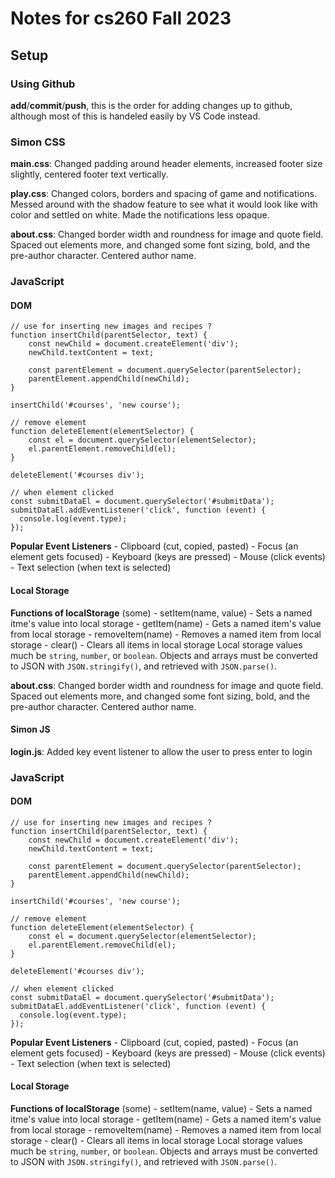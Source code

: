 # Notes for cs260 Fall 2023

## Setup

### Using Github

**add**/**commit**/**push**, this is the order for adding changes up to github, although most of this is handeled easily by VS Code instead.

### Simon CSS

**main.css**: Changed padding around header elements, increased footer size slightly, centered footer text vertically.

**play.css**: Changed colors, borders and spacing of game and notifications. Messed around with the shadow feature to see what it would look like with color and settled on white. Made the notifications less opaque.

**about.css**: Changed border width and roundness for image and quote field. Spaced out elements more, and changed some font sizing, bold, and the pre-author character. Centered author name.


### JavaScript

#### DOM
```
// use for inserting new images and recipes ? 
function insertChild(parentSelector, text) {
    const newChild = document.createElement('div');
    newChild.textContent = text;

    const parentElement = document.querySelector(parentSelector);
    parentElement.appendChild(newChild);
}

insertChild('#courses', 'new course');

// remove element
function deleteElement(elementSelector) {
    const el = document.querySelector(elementSelector);
    el.parentElement.removeChild(el);
}

deleteElement('#courses div');

// when element clicked
const submitDataEl = document.querySelector('#submitData');
submitDataEl.addEventListener('click', function (event) {
  console.log(event.type);
});
```
**Popular Event Listeners**
    - Clipboard (cut, copied, pasted)
    - Focus (an element gets focused)
    - Keyboard (keys are pressed)
    - Mouse (click events)
    - Text selection (when text is selected)

#### Local Storage

**Functions of localStorage** (some)
    - setItem(name, value) - Sets a named itme's value into local storage
    - getItem(name) - Gets a named item's value from local storage
    - removeItem(name) - Removes a named item from local storage
    - clear() - Clears all items in local storage
Local storage values much be `string`, `number`, or `boolean`. Objects and arrays must be converted to JSON with `JSON.stringify()`, and retrieved with `JSON.parse()`.

**about.css**: Changed border width and roundness for image and quote field. Spaced out elements more, and changed some font sizing, bold, and the pre-author character. Centered author name.

#### Simon JS

**login.js**: Added key event listener to allow the user to press enter to login
### JavaScript

#### DOM
```
// use for inserting new images and recipes ? 
function insertChild(parentSelector, text) {
    const newChild = document.createElement('div');
    newChild.textContent = text;

    const parentElement = document.querySelector(parentSelector);
    parentElement.appendChild(newChild);
}

insertChild('#courses', 'new course');

// remove element
function deleteElement(elementSelector) {
    const el = document.querySelector(elementSelector);
    el.parentElement.removeChild(el);
}

deleteElement('#courses div');

// when element clicked
const submitDataEl = document.querySelector('#submitData');
submitDataEl.addEventListener('click', function (event) {
  console.log(event.type);
});
```
**Popular Event Listeners**
    - Clipboard (cut, copied, pasted)
    - Focus (an element gets focused)
    - Keyboard (keys are pressed)
    - Mouse (click events)
    - Text selection (when text is selected)

#### Local Storage

**Functions of localStorage** (some)
    - setItem(name, value) - Sets a named itme's value into local storage
    - getItem(name) - Gets a named item's value from local storage
    - removeItem(name) - Removes a named item from local storage
    - clear() - Clears all items in local storage
Local storage values much be `string`, `number`, or `boolean`. Objects and arrays must be converted to JSON with `JSON.stringify()`, and retrieved with `JSON.parse()`.
